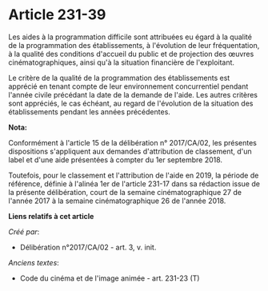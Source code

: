 # Article 231-39

Les aides à la programmation difficile sont attribuées eu égard à la qualité de la programmation des établissements, à
l'évolution de leur fréquentation, à la qualité des conditions d'accueil du public et de projection des œuvres
cinématographiques, ainsi qu'à la situation financière de l'exploitant.

Le critère de la qualité de la programmation des établissements est apprécié en tenant compte de leur environnement
concurrentiel pendant l'année civile précédant la date de la demande de l'aide. Les autres critères sont appréciés, le cas
échéant, au regard de l'évolution de la situation des établissements pendant les années précédentes.

**Nota:**

Conformément à l'article 15 de la délibération n° 2017/CA/02, les présentes dispositions s'appliquent aux demandes
d'attribution de classement, d'un label et d'une aide présentées à compter du 1er septembre 2018.

Toutefois, pour le classement et l'attribution de l'aide en 2019, la période de référence, définie à l'alinéa 1er de
l'article 231-17 dans sa rédaction issue de la présente délibération, court de la semaine cinématographique 27 de l'année
2017 à la semaine cinématographique 26 de l'année 2018.

**Liens relatifs à cet article**

_Créé par_:

  - Délibération n°2017/CA/02 - art. 3, v. init.

_Anciens textes_:

  - Code du cinéma et de l'image animée - art. 231-23 (T)
